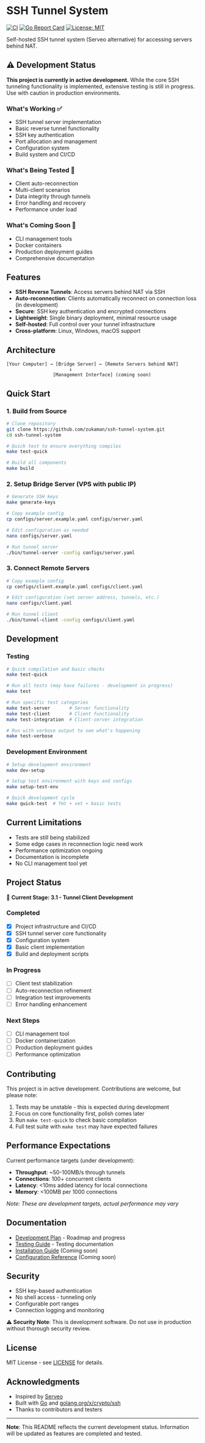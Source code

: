 # SSH Tunnel System

[![CI](https://github.com/zukaman/ssh-tunnel-system/actions/workflows/ci.yml/badge.svg)](https://github.com/zukaman/ssh-tunnel-system/actions/workflows/ci.yml)
[![Go Report Card](https://goreportcard.com/badge/github.com/zukaman/ssh-tunnel-system)](https://goreportcard.com/report/github.com/zukaman/ssh-tunnel-system)
[![License: MIT](https://img.shields.io/badge/License-MIT-yellow.svg)](https://opensource.org/licenses/MIT)

Self-hosted SSH tunnel system (Serveo alternative) for accessing servers behind NAT.

## ⚠️ Development Status

**This project is currently in active development.** While the core SSH tunneling functionality is implemented, extensive testing is still in progress. Use with caution in production environments.

### What's Working ✅
- SSH tunnel server implementation
- Basic reverse tunnel functionality  
- SSH key authentication
- Port allocation and management
- Configuration system
- Build system and CI/CD

### What's Being Tested 🧪
- Client auto-reconnection
- Multi-client scenarios
- Data integrity through tunnels
- Error handling and recovery
- Performance under load

### What's Coming Soon 🚧
- CLI management tools
- Docker containers
- Production deployment guides
- Comprehensive documentation

## Features

- **SSH Reverse Tunnels**: Access servers behind NAT via SSH
- **Auto-reconnection**: Clients automatically reconnect on connection loss (in development)
- **Secure**: SSH key authentication and encrypted connections
- **Lightweight**: Single binary deployment, minimal resource usage
- **Self-hosted**: Full control over your tunnel infrastructure
- **Cross-platform**: Linux, Windows, macOS support

## Architecture

```
[Your Computer] → [Bridge Server] ← [Remote Servers behind NAT]
                       ↕
                 [Management Interface] (coming soon)
```

## Quick Start

### 1. Build from Source

```bash
# Clone repository
git clone https://github.com/zukaman/ssh-tunnel-system.git
cd ssh-tunnel-system

# Quick test to ensure everything compiles
make test-quick

# Build all components
make build
```

### 2. Setup Bridge Server (VPS with public IP)

```bash
# Generate SSH keys
make generate-keys

# Copy example config
cp configs/server.example.yaml configs/server.yaml

# Edit configuration as needed
nano configs/server.yaml

# Run tunnel server
./bin/tunnel-server -config configs/server.yaml
```

### 3. Connect Remote Servers

```bash
# Copy example config
cp configs/client.example.yaml configs/client.yaml

# Edit configuration (set server address, tunnels, etc.)
nano configs/client.yaml

# Run tunnel client
./bin/tunnel-client -config configs/client.yaml
```

## Development

### Testing

```bash
# Quick compilation and basic checks
make test-quick

# Run all tests (may have failures - development in progress)
make test

# Run specific test categories  
make test-server       # Server functionality
make test-client       # Client functionality
make test-integration  # Client-server integration

# Run with verbose output to see what's happening
make test-verbose
```

### Development Environment

```bash
# Setup development environment
make dev-setup

# Setup test environment with keys and configs
make setup-test-env

# Quick development cycle
make quick-test  # fmt + vet + basic tests
```

## Current Limitations

- Tests are still being stabilized
- Some edge cases in reconnection logic need work
- Performance optimization ongoing
- Documentation is incomplete
- No CLI management tool yet

## Project Status

🎯 **Current Stage: 3.1 - Tunnel Client Development**

### Completed
- [x] Project infrastructure and CI/CD
- [x] SSH tunnel server core functionality
- [x] Configuration system
- [x] Basic client implementation
- [x] Build and deployment scripts

### In Progress  
- [ ] Client test stabilization
- [ ] Auto-reconnection refinement
- [ ] Integration test improvements
- [ ] Error handling enhancement

### Next Steps
- [ ] CLI management tool
- [ ] Docker containerization  
- [ ] Production deployment guides
- [ ] Performance optimization

## Contributing

This project is in active development. Contributions are welcome, but please note:

1. Tests may be unstable - this is expected during development
2. Focus on core functionality first, polish comes later
3. Run `make test-quick` to check basic compilation
4. Full test suite with `make test` may have expected failures

## Performance Expectations

Current performance targets (under development):
- **Throughput**: ~50-100MB/s through tunnels
- **Connections**: 100+ concurrent clients  
- **Latency**: <10ms added latency for local connections
- **Memory**: <100MB per 1000 connections

*Note: These are development targets, actual performance may vary*

## Documentation

- [Development Plan](docs/DEVELOPMENT_PLAN.md) - Roadmap and progress
- [Testing Guide](docs/TESTING.md) - Testing documentation
- [Installation Guide](docs/INSTALLATION.md) (Coming soon)
- [Configuration Reference](docs/CONFIGURATION.md) (Coming soon)

## Security

- SSH key-based authentication
- No shell access - tunneling only
- Configurable port ranges
- Connection logging and monitoring

⚠️ **Security Note**: This is development software. Do not use in production without thorough security review.

## License

MIT License - see [LICENSE](LICENSE) for details.

## Acknowledgments

- Inspired by [Serveo](https://serveo.net/)
- Built with [Go](https://golang.org/) and [golang.org/x/crypto/ssh](https://pkg.go.dev/golang.org/x/crypto/ssh)
- Thanks to contributors and testers

---

**Note**: This README reflects the current development status. Information will be updated as features are completed and tested.
